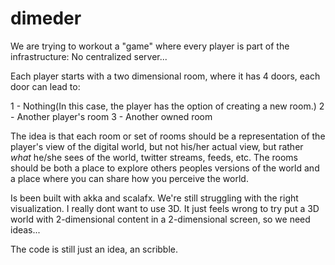 dimeder
=======

We are trying to workout a "game" where every player is part of the infrastructure: No centralized server...

Each player starts with a two dimensional room, where it has 4 doors, each door can lead to:

1 - Nothing(In this case, the player has the option of creating a new room.)
2 - Another player's room
3 - Another owned room

The idea is that each room or set of rooms should be a representation of the player's view of the digital world,
but not his/her actual view, but rather *what* he/she sees of the world, twitter streams, feeds, etc.
The rooms should be both a place to explore others peoples versions of the world and a place where you can share how you perceive the world.

Is been built with akka and scalafx. We're still struggling with the right visualization. I really dont want to use 3D. It just feels wrong to try put a 3D world with 2-dimensional content in a 2-dimensional screen, so we need ideas...

The code is still just an idea, an scribble.





